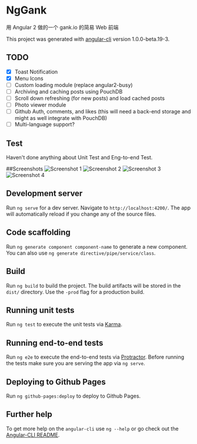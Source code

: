 # NgGank

用 Angular 2 做的一个 gank.io 的简易 Web 前端

This project was generated with [angular-cli](https://github.com/angular/angular-cli) version 1.0.0-beta.19-3.

## TODO
- [x] Toast Notification
- [x] Menu Icons
- [ ] Custom loading module (replace angular2-busy)
- [ ] Archiving and caching posts using PouchDB
- [ ] Scroll down refreshing (for new posts) and load cached posts
- [ ] Photo viewer module
- [ ] Github Auth, comments, and likes (this will need a back-end storage and might as well integrate with PouchDB)
- [ ] Multi-language support?

## Test
Haven't done anything about Unit Test and Eng-to-end Test.

##Screenshots
![Screenshot 1](/screenshots/sc_1.png)
![Screenshot 2](/screenshots/sc_2.png)
![Screenshot 3](/screenshots/sc_3.png)
![Screenshot 4](/screenshots/sc_4.png)

## Development server
Run `ng serve` for a dev server. Navigate to `http://localhost:4200/`. The app will automatically reload if you change any of the source files.

## Code scaffolding

Run `ng generate component component-name` to generate a new component. You can also use `ng generate directive/pipe/service/class`.

## Build

Run `ng build` to build the project. The build artifacts will be stored in the `dist/` directory. Use the `-prod` flag for a production build.

## Running unit tests

Run `ng test` to execute the unit tests via [Karma](https://karma-runner.github.io).

## Running end-to-end tests

Run `ng e2e` to execute the end-to-end tests via [Protractor](http://www.protractortest.org/).
Before running the tests make sure you are serving the app via `ng serve`.

## Deploying to Github Pages

Run `ng github-pages:deploy` to deploy to Github Pages.

## Further help

To get more help on the `angular-cli` use `ng --help` or go check out the [Angular-CLI README](https://github.com/angular/angular-cli/blob/master/README.md).
